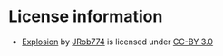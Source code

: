 # License information
* [Explosion](https://opengameart.org/content/pixel-explosion-12-frames) by [JRob774](https://opengameart.org/users/jrob774) is licensed under [CC-BY 3.0](https://creativecommons.org/licenses/by/3.0/)
 
